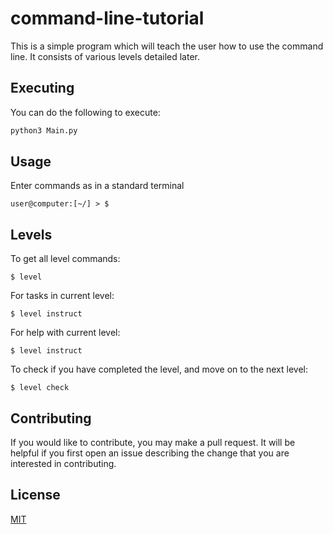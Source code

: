 # command-line-tutorial

This is a simple program which will teach the user how to use the command line. It consists of various levels detailed later.

## Executing

You can do the following to execute:

```bash
python3 Main.py
```

## Usage
Enter commands as in a standard terminal
```
user@computer:[~/] > $ 
```

## Levels
To get all level commands:
```
$ level
```

For tasks in current level:
```
$ level instruct
```

For help with current level:
```
$ level instruct
```

To check if you have completed the level, and move on to the next level:
```
$ level check
```

## Contributing
If you would like to contribute, you may make a pull request. It will be helpful if you first open an issue describing the change that you are interested in contributing.

## License
[MIT](https://choosealicense.com/licenses/mit/)
